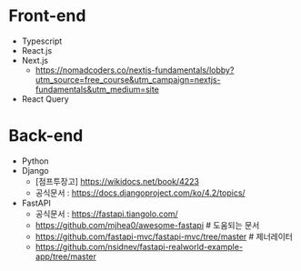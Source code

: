 # Front-end
- Typescript
- React.js
- Next.js
  - https://nomadcoders.co/nextjs-fundamentals/lobby?utm_source=free_course&utm_campaign=nextjs-fundamentals&utm_medium=site 
- React Query


# Back-end
- Python
- Django
    - [점프투장고] https://wikidocs.net/book/4223
    - 공식문서 : https://docs.djangoproject.com/ko/4.2/topics/
- FastAPI
    - 공식문서 : https://fastapi.tiangolo.com/
    - https://github.com/mjhea0/awesome-fastapi # 도움되는 문서
    - https://github.com/fastapi-mvc/fastapi-mvc/tree/master # 제너레이터
    - https://github.com/nsidnev/fastapi-realworld-example-app/tree/master
